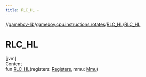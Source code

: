 ```yaml
---
title: RLC_HL -
---
```

//[gameboy-lib](../../index.md)/[gameboy.cpu.instructions.rotates](../index.md)/[RLC_HL](index.md)/[RLC_HL](-r-l-c_-h-l.md)



# RLC_HL  
[jvm]  
Content  
fun [RLC_HL](-r-l-c_-h-l.md)(registers: [Registers](../../gameboy.cpu/-registers/index.md), mmu: [Mmu](../../gameboy.memory/-mmu/index.md))  



